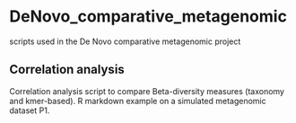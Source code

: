 # DeNovo_comparative_metagenomic
scripts used in the De Novo comparative metagenomic project

## Correlation analysis
Correlation analysis script to compare Beta-diversity measures (taxonomy and kmer-based). 
R markdown example on a simulated metagenomic dataset P1.
